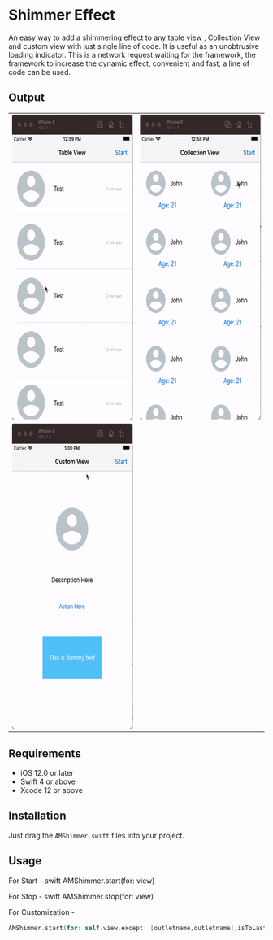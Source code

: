 # Shimmer Effect
An easy way to add a shimmering effect to any table view , Collection View and custom view with just single line of code. It is useful as an unobtrusive loading indicator. This is a network request waiting for the framework, the framework to increase the dynamic effect, convenient and fast, a line of code can be used.


## Output

<table>
<tr>
<td>
<img src="https://github.com/Netset-Software/iOS-Libraries/blob/Shimmer-Effect/Screenshots/list.gif" width="330" height="600">
</td>
<td><img src="https://github.com/Netset-Software/iOS-Libraries/blob/Shimmer-Effect/Screenshots/Collection.gif" width="330" height="600"></td>
  </tr>
  
  <td>
<img src="https://github.com/Netset-Software/iOS-Libraries/blob/Shimmer-Effect/Screenshots/customView.gif" width="330" height="600">
</td>
  
  </table>



## Requirements
- iOS 12.0 or later
- Swift 4 or above
- Xcode 12 or above

## Installation
Just drag the `AMShimmer.swift` files into your project.

## Usage
For Start -
swift
AMShimmer.start(for: view)

For Stop -
swift
AMShimmer.stop(for: view)


For Customization -
```swift
AMShimmer.start(for: self.view,except: [outletname,outletname],isToLastView: false)
